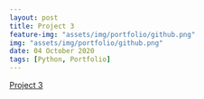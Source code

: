 ```yaml
---
layout: post
title: Project 3
feature-img: "assets/img/portfolio/github.png"
img: "assets/img/portfolio/github.png"
date: 04 October 2020
tags: [Python, Portfolio]
---
```


[Project 3](https://github.com/knmoses/DSC680-Project3)
